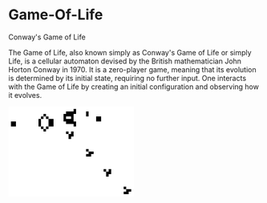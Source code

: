 # Game-Of-Life
Conway's Game of Life

The Game of Life, also known simply as Conway's Game of Life or simply Life, is a cellular automaton devised by the British mathematician John Horton Conway in 1970. It is a zero-player game, meaning that its evolution is determined by its initial state, requiring no further input. One interacts with the Game of Life by creating an initial configuration and observing how it evolves.

![](https://github.com/g0sh06/Game-Of-Life/blob/main/Gospers_glider_gun.gif)
